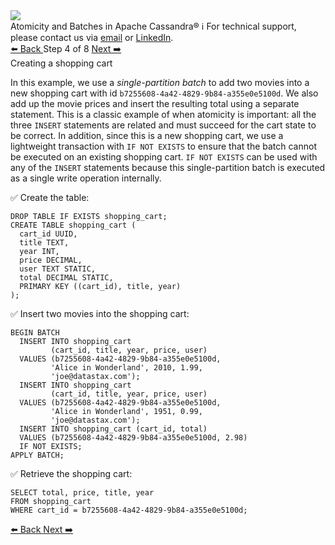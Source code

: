 <!-- TOP -->
<div class="top">
  <img src="https://datastax-academy.github.io/katapod-shared-assets/images/ds-academy-logo.svg" />
  <div class="scenario-title-section">
    <span class="scenario-title">Atomicity and Batches in Apache Cassandra®</span>
    <span class="scenario-subtitle">ℹ️ For technical support, please contact us via <a href="mailto:aleksandr.volochnev@datastax.com">email</a> or <a href="https://dtsx.io/aleks">LinkedIn</a>.</span>
  </div>
</div>

<!-- NAVIGATION -->
<div id="navigation-top" class="navigation-top">
 <a href='command:katapod.loadPage?[{"step":"step3-cassandra"}]'
   class="btn btn-dark navigation-top-left">⬅️ Back
 </a>
<span class="step-count"> Step 4 of 8</span>
 <a href='command:katapod.loadPage?[{"step":"step5-cassandra"}]' 
    class="btn btn-dark navigation-top-right">Next ➡️
  </a>
</div>

<!-- CONTENT -->

<div class="step-title">Creating a shopping cart</div>

In this example, we use a *single-partition batch* to add two movies into a new shopping cart 
with id `b7255608-4a42-4829-9b84-a355e0e5100d`. We also add up the movie prices and insert 
the resulting total using a separate statement. This is a classic example of when atomicity is important: 
all the three `INSERT` statements are related and must succeed for the cart state to be correct. In addition, 
since this is a new shopping cart, we use a lightweight transaction with `IF NOT EXISTS` 
to ensure that the batch cannot be executed on an existing shopping cart. `IF NOT EXISTS` can be used with any of 
the `INSERT` statements because this single-partition batch is executed as a single write operation internally.

✅ Create the table:
```
DROP TABLE IF EXISTS shopping_cart;
CREATE TABLE shopping_cart (
  cart_id UUID,
  title TEXT,
  year INT,
  price DECIMAL,
  user TEXT STATIC,
  total DECIMAL STATIC,
  PRIMARY KEY ((cart_id), title, year)
);
```

✅ Insert two movies into the shopping cart: 
```
BEGIN BATCH
  INSERT INTO shopping_cart 
         (cart_id, title, year, price, user) 
  VALUES (b7255608-4a42-4829-9b84-a355e0e5100d, 
         'Alice in Wonderland', 2010, 1.99, 
         'joe@datastax.com');
  INSERT INTO shopping_cart 
         (cart_id, title, year, price, user) 
  VALUES (b7255608-4a42-4829-9b84-a355e0e5100d, 
         'Alice in Wonderland', 1951, 0.99, 
         'joe@datastax.com');
  INSERT INTO shopping_cart (cart_id, total) 
  VALUES (b7255608-4a42-4829-9b84-a355e0e5100d, 2.98)
  IF NOT EXISTS;
APPLY BATCH;  
```

✅ Retrieve the shopping cart:
```
SELECT total, price, title, year 
FROM shopping_cart
WHERE cart_id = b7255608-4a42-4829-9b84-a355e0e5100d;
```

<!-- NAVIGATION -->
<div id="navigation-bottom" class="navigation-bottom">
 <a href='command:katapod.loadPage?[{"step":"step3-cassandra"}]'
   class="btn btn-dark navigation-bottom-left">⬅️ Back
 </a>
 <a href='command:katapod.loadPage?[{"step":"step5-cassandra"}]'
    class="btn btn-dark navigation-bottom-right">Next ➡️
  </a>
</div>


